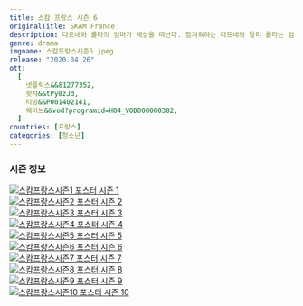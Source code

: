 ```yaml
---
title: 스캄 프랑스 시즌 6
originalTitle: SKAM France
description: 다프네와 롤라의 엄마가 세상을 떠난다. 힘겨워하는 다프네와 달리 롤라는 엄마의 죽음에 큰 동요를 보이지 않는다. 롤라는 엄마의 장례식에서 다프네를 대신해 편지를 읽다가 모두를 충격에 빠뜨린다.
genre: drama
imgname: 스캄프랑스시즌6.jpeg
release: "2020.04.26"
ott:
  [
    넷플릭스&&81277352,
    왓챠&&tPy8zJd,
    티빙&&P001402141,
    웨이브&&vod?programid=H04_VOD000000382,
  ]
countries: [프랑스]
categories: [청소년]
---
```


### 시즌 정보

<div class="season-list">
<div class="item">
<a href="/drama/스캄프랑스시즌1" >
<img src="/poster/스캄프랑스시즌1.jpeg" alt="스캄프랑스시즌1 포스터 ">
시즌 1</a>
</div>

<div class="item">
<a href="/drama/스캄프랑스시즌2" >
<img src="/poster/스캄프랑스시즌2.jpeg" alt="스캄프랑스시즌2 포스터 ">
시즌 2</a>
</div>

<div class="item">
<a href="/drama/스캄프랑스시즌3" >
<img src="/poster/스캄프랑스시즌3.jpeg" alt="스캄프랑스시즌3 포스터 ">
시즌 3</a>
</div>

<div class="item">
<a href="/drama/스캄프랑스시즌4" >
<img src="/poster/스캄프랑스시즌4.jpeg" alt="스캄프랑스시즌4 포스터 ">
시즌 4</a>
</div>

<div class="item">
<a href="/drama/스캄프랑스시즌5" >
<img src="/poster/스캄프랑스시즌5.jpeg" alt="스캄프랑스시즌5 포스터 ">
시즌 5</a>
</div>

<div class="item">
<a href="/drama/스캄프랑스시즌6" >
<img src="/poster/스캄프랑스시즌6.jpeg" alt="스캄프랑스시즌6 포스터 ">
시즌 6</a>
</div>

<div class="item">
<a href="/drama/스캄프랑스시즌7" >
<img src="/poster/스캄프랑스시즌7.jpeg" alt="스캄프랑스시즌7 포스터 ">
시즌 7</a>
</div>

<div class="item">
<a href="/drama/스캄프랑스시즌8" >
<img src="/poster/스캄프랑스시즌8.jpeg" alt="스캄프랑스시즌8 포스터 ">
시즌 8</a>
</div>

<div class="item">
<a href="/drama/스캄프랑스시즌9" >
<img src="/poster/스캄프랑스시즌9.jpeg" alt="스캄프랑스시즌9 포스터 ">
시즌 9</a>
</div>

<div class="item">
<a href="/drama/스캄프랑스시즌10" >
<img src="/poster/스캄프랑스시즌10.jpeg" alt="스캄프랑스시즌10 포스터 ">
시즌 10</a>
</div>
</div>
